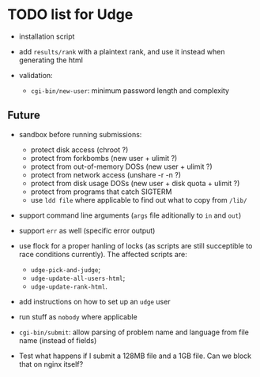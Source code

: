TODO list for Udge
==================

* installation script

* add `results/rank` with a plaintext rank, and use it instead when generating the html

* validation:

	- `cgi-bin/new-user`: minimum password length and complexity

Future
------

* sandbox before running submissions:
	- protect disk access (chroot ?)
	- protect from forkbombs (new user + ulimit ?)
	- protect from out-of-memory DOSs (new user + ulimit ?)
	- protect from network access (unshare -r -n ?)
	- protect from disk usage DOSs (new user + disk quota + ulimit ?)
	- protect from programs that catch SIGTERM
	- use `ldd file` where applicable to find out what to copy from `/lib/`

* support command line arguments (`args` file aditionally to `in` and `out`)

* support `err` as well (specific error output)

* use flock for a proper hanling of locks (as scripts are still succeptible to
  race conditions currently).  The affected scripts are:

	- `udge-pick-and-judge`;
	- `udge-update-all-users-html`;
	- `udge-update-rank-html`.

* add instructions on how to set up an `udge` user

* run stuff as `nobody` where applicable

* `cgi-bin/submit`: allow parsing of problem name and language from file name (instead of fields)

* Test what happens if I submit a 128MB file and a 1GB file.
  Can we block that on nginx itself?
